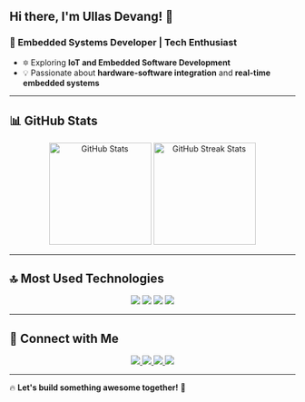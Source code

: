 ## Hi there, I'm Ullas Devang! 👋  
### 🚀 Embedded Systems Developer | Tech Enthusiast  

- 🔯 Exploring **IoT and Embedded Software Development**  
- 💡 Passionate about **hardware-software integration** and **real-time embedded systems**  

---

## 📊 GitHub Stats  
<div align="center">
  <img src="https://github-readme-stats.vercel.app/api?username=ullasdevang44&show_icons=true&theme=dark" alt="GitHub Stats" height="180px"/>
  <img src="https://github-readme-streak-stats.herokuapp.com/?user=ullasdevang44&theme=dark" alt="GitHub Streak Stats" height="180px"/>
</div>

---

## 🔝 Most Used Technologies  
<div align="center">
  <img src="https://img.shields.io/badge/-C-00599C?style=for-the-badge&logo=c&logoColor=white" />
  <img src="https://img.shields.io/badge/-Python-3776AB?style=for-the-badge&logo=python&logoColor=white" />
  <img src="https://img.shields.io/badge/-Arduino-00979D?style=for-the-badge&logo=arduino&logoColor=white" />
  <img src="https://img.shields.io/badge/-ESP32-0033A0?style=for-the-badge&logo=espressif&logoColor=white" />
  
</div>

---

## 📩 Connect with Me  
<div align="center">
  <a href="https://www.instagram.com/_next_wave/" target="_blank">
    <img src="https://img.shields.io/badge/-Instagram-E4405F?style=for-the-badge&logo=instagram&logoColor=white" />
  </a>
  <a href="https://x.com/_next_wave" target="_blank">
    <img src="https://img.shields.io/badge/-Twitter-1DA1F2?style=for-the-badge&logo=twitter&logoColor=white" />
  </a>
  <a href="https://www.linkedin.com/in/ullas-devang/" target="_blank">
    <img src="https://img.shields.io/badge/-LinkedIn-0A66C2?style=for-the-badge&logo=linkedin&logoColor=white" />
  </a>
  <a href="mailto:ullasdevang44@gmail.com" target="_blank">
    <img src="https://img.shields.io/badge/-Email-D14836?style=for-the-badge&logo=gmail&logoColor=white" />
  </a>
</div>

---

🔥 **Let's build something awesome together!** 🚀
